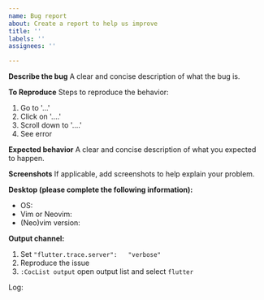 ```yaml
---
name: Bug report
about: Create a report to help us improve
title: ''
labels: ''
assignees: ''

---
```


<!-- Before reporting: search existing issues  -->
<!-- Note: please submit necessary information otherwise it maybe closed  -->

**Describe the bug**
A clear and concise description of what the bug is.

**To Reproduce**
Steps to reproduce the behavior:
1. Go to '...'
2. Click on '....'
3. Scroll down to '....'
4. See error

**Expected behavior**
A clear and concise description of what you expected to happen.

**Screenshots**
If applicable, add screenshots to help explain your problem.

**Desktop (please complete the following information):**
 - OS: 
 - Vim or Neovim:
 - (Neo)vim version:

**Output channel:**

1. Set `"flutter.trace.server":   "verbose"`
2. Reproduce the issue
3. `:CocList output` open output list and select `flutter`

Log:

```
```
